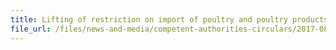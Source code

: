 ```yaml
---
title: Lifting of restriction on import of poultry and poultry products from Hungary 
file_url: /files/news-and-media/competent-authorities-circulars/2017-08-24-CA.pdf
---
```

